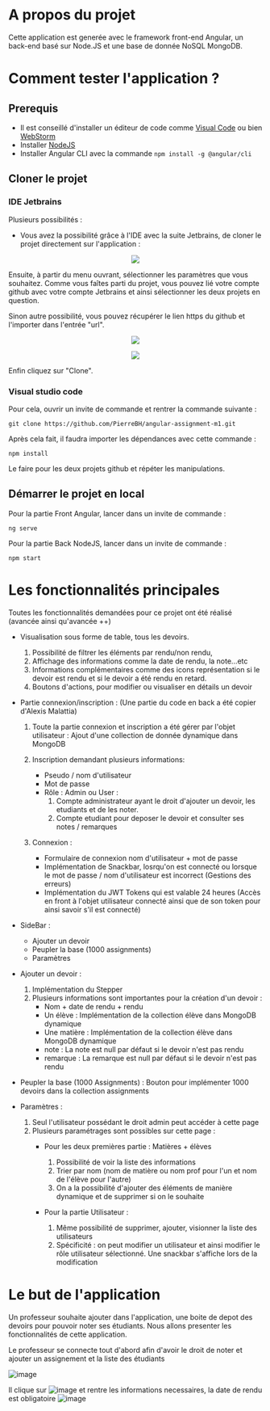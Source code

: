 # A propos du projet

Cette application est generée avec  le framework front-end Angular, un back-end basé sur Node.JS et une base de donnée NoSQL MongoDB.

# Comment tester l'application ? 

## Prerequis

* Il est conseillé d'installer un éditeur de code comme [Visual Code](https://code.visualstudio.com/download) ou bien [WebStorm](https://www.jetbrains.com/fr-fr/webstorm/)
* Installer [NodeJS](https://nodejs.org/en/download/)
* Installer Angular CLI avec la commande `npm install -g @angular/cli`

## Cloner le projet

### IDE Jetbrains
Plusieurs possibilités :
* Vous avez la possibilité grâce à l'IDE avec la suite Jetbrains, de cloner le projet directement sur l'application :

<p align="center">
  <img src="https://user-images.githubusercontent.com/98599523/210174360-c46c4617-4863-4aa7-84e2-815f4b12ab0f.png" />
</p>

Ensuite, à partir du menu ouvrant, sélectionner les paramètres que vous souhaitez. Comme vous faîtes parti du projet, vous pouvez lié votre compte github avec votre compte Jetbrains et ainsi sélectionner les deux projets en question.

Sinon autre possibilité, vous pouvez récupérer le lien https du github et l'importer dans l'entrée "url".

<p align="center">
  <img src="https://user-images.githubusercontent.com/98599523/210174506-a19b47ce-d255-4873-9522-74cf52c965d0.png" />
</p>

<p align="center">
  <img src="https://user-images.githubusercontent.com/98599523/210174435-4e2103b6-89f5-41f7-bc74-bf6cf6272564.png" />
</p>

Enfin cliquez sur "Clone".

### Visual studio code

Pour cela, ouvrir un invite de commande et rentrer la commande suivante : 

`git clone https://github.com/PierreBH/angular-assignment-m1.git`

Après cela fait, il faudra importer les dépendances avec cette commande : 

`npm install`

Le faire pour les deux projets github et répéter les manipulations.

## Démarrer le projet en local

Pour la partie Front Angular, lancer dans un invite de commande :

`ng serve`

Pour la partie Back NodeJS, lancer dans un invite de commande : 

`npm start`

# Les fonctionnalités principales

Toutes les fonctionnalités demandées pour ce projet ont été réalisé (avancée ainsi qu'avancée ++)

* Visualisation sous forme de table, tous les devoirs.
  1. Possibilité de filtrer les éléments par rendu/non rendu,
  2. Affichage des informations comme la date de rendu, la note...etc
  3. Informations complémentaires comme des icons représentation si le devoir est rendu et si le devoir a été rendu en retard.
  4. Boutons d'actions, pour modifier ou visualiser en détails un devoir

* Partie connexion/inscription : (Une partie du code en back a été copier d'Alexis Malattia)
  1. Toute la partie connexion et inscription a été gérer par l'objet utilisateur : Ajout d'une collection de donnée dynamique dans MongoDB
  2. Inscription demandant plusieurs informations: 
      - Pseudo / nom d'utilisateur
      - Mot de passe
      - Rôle : Admin ou User : 
        1. Compte administrateur ayant le droit d'ajouter un devoir, les etudiants et de les noter.
        2. Compte etudiant pour deposer le devoir et consulter ses notes / remarques
    
  3. Connexion :
      - Formulaire de connexion nom d'utilisateur + mot de passe
      - Implémentation de Snackbar, losrqu'on est connecté ou lorsque le mot de passe / nom d'utilisateur est incorrect (Gestions des erreurs)
      - Implémentation du JWT Tokens qui est valable 24 heures (Accès en front à l'objet utilisateur connecté ainsi que de son token pour ainsi savoir s'il est connecté)
    
* SideBar :
  * Ajouter un devoir
  * Peupler la base (1000 assignments)
  * Paramètres
  
* Ajouter un devoir :
  1. Implémentation du Stepper
  2. Plusieurs informations sont importantes pour la création d'un devoir : 
      - Nom + date de rendu + rendu
      - Un élève : Implémentation de la collection élève dans MongoDB dynamique
      - Une matière : Implémentation de la collection élève dans MongoDB dynamique
      - note : La note est null par défaut si le devoir n'est pas rendu
      - remarque : La remarque est null par défaut si le devoir n'est pas rendu

* Peupler la base (1000 Assignments) : Bouton pour implémenter 1000 devoirs dans la collection assignments

* Paramètres :
    1. Seul l'utilisateur possédant le droit admin peut accéder à cette page
    2. Plusieurs paramétrages sont possibles sur cette page :
        - Pour les deux premières partie : Matières + élèves
            1. Possibilité de voir la liste des informations
            2. Trier par nom (nom de matière ou nom prof pour l'un et nom de l'élève pour l'autre)
            3. On a la possibilité d'ajouter des éléments de manière dynamique et de supprimer si on le souhaite
            
        - Pour la partie Utilisateur :
           1. Même possibilité de supprimer, ajouter, visionner la liste des utilisateurs
           2. Spécificité : on peut modifier un utilisateur et ainsi modifier le rôle utilisateur sélectionné. Une snackbar s'affiche lors de la modification

# Le but de l'application

Un professeur souhaite ajouter dans l'application, une boite de depot des devoirs pour pouvoir noter ses étudiants.
Nous allons presenter les fonctionnalités de cette application.

Le professeur se connecte tout d'abord afin d'avoir le droit de noter et ajouter un assignement et la liste des étudiants

![image](https://user-images.githubusercontent.com/90200870/209881197-69487b4e-ccc4-4ede-a359-45f160318b23.png)

Il clique sur  ![image](https://user-images.githubusercontent.com/90200870/209881266-b970957d-447c-4c10-9a82-930694518cc5.png) 
 et rentre les informations necessaires, la date de rendu est obligatoire
 ![image](https://user-images.githubusercontent.com/90200870/209881531-b8e6c321-4dd7-4ff5-a7e5-ecfca6a08ed8.png)
